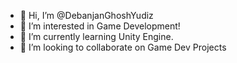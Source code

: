 - 👋 Hi, I’m @DebanjanGhoshYudiz
- 👀 I’m interested in Game Development!
- 🌱 I’m currently learning Unity Engine.
- 💞️ I’m looking to collaborate on Game Dev Projects

<!---
DebanjanGhoshYudiz/DebanjanGhoshYudiz is a ✨ special ✨ repository because its `README.md` (this file) appears on your GitHub profile.
You can click the Preview link to take a look at your changes.
--->
